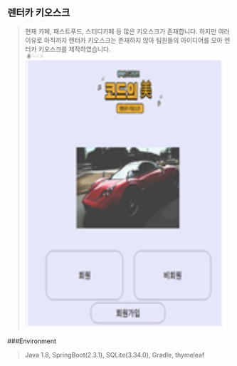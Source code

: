 ## 렌터카 키오스크
> 현재 카페, 패스트푸드, 스터디카페 등 많은 키오스크가 존재합니다.
> 하지만 여러 이유로 아직까지 렌터카 키오스크는 존재하지 않아 팀원들의 아이디어를 모아 렌터카 키오스크를 제작하였습니다.
<img src="./capture/main.png" width="450px" alt="Main"></img><br/>

###Environment
>Java 1.8, SpringBoot(2.3.1), SQLite(3.34.0), Gradle, thymeleaf
